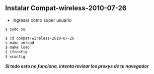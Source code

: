 ## Instalar Compat-wireless-2010-07-26

* Ingresar como super usuario
```sh
$ sudo su
```


```sh
$ cd compat-wireless-2010-07-26
$ make unload
$ make load
$ ifconfig
$ wconfig
```

***Si todo esto no funciona, intenta revisar los proxys de tu navegador***

